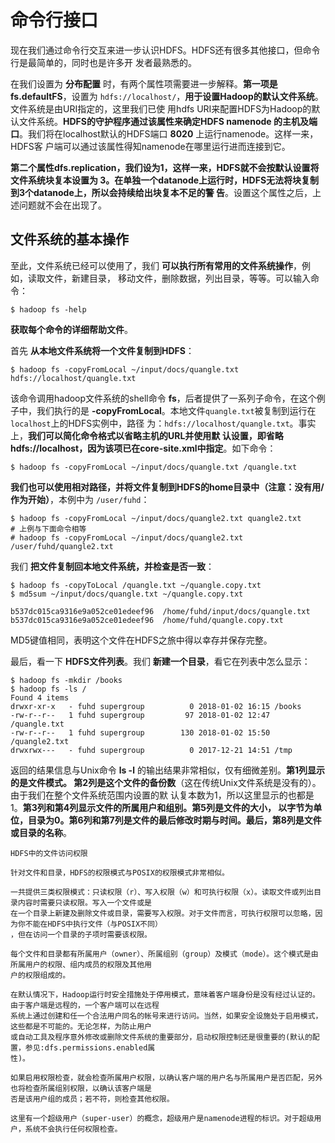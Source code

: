 命令行接口
================================================================================
现在我们通过命令行交互来进一步认识HDFS。HDFS还有很多其他接口，但命令行是最简单的，同时也是许多开
发者最熟悉的。

在我们设置为 **分布配置** 时，有两个属性项需要进一步解释。**第一项是fs.defaultFS**，设置为
`hdfs://localhost/`，**用于设置Hadoop的默认文件系统**。文件系统是由URI指定的，这里我们已使
用hdfs URI来配置HDFS为Hadoop的默认文件系统。**HDFS的守护程序通过该属性来确定HDFS namenode
的主机及端口**。我们将在localhost默认的HDFS端口 **8020** 上运行namenode。这样一来，HDFS客
户端可以通过该属性得知namenode在哪里运行进而连接到它。

**第二个属性dfs.replication，我们设为1，这样一来，HDFS就不会按默认设置将文件系统块复本设置为
3。在单独一个datanode上运行时，HDFS无法将块复制到3个datanode上，所以会持续给出块复本不足的警
告**。设置这个属性之后，上述问题就不会在出现了。

## 文件系统的基本操作
至此，文件系统已经可以使用了，我们 **可以执行所有常用的文件系统操作**，例如，读取文件，新建目录，
移动文件，删除数据，列出目录，等等。可以输入命令：
```shell
$ hadoop fs -help
```
**获取每个命令的详细帮助文件**。

首先 **从本地文件系统将一个文件复制到HDFS**：
```shell
$ hadoop fs -copyFromLocal ~/input/docs/quangle.txt hdfs://localhost/quangle.txt
```
该命令调用hadoop文件系统的shell命令 **fs**，后者提供了一系列子命令，在这个例子中，我们执行的是
 **-copyFromLocal**。本地文件`quangle.txt`被复制到运行在`localhost`上的HDFS实例中，路径
 为：`hdfs://localhost/quangle.txt`。事实上，**我们可以简化命令格式以省略主机的URL并使用默
 认设置，即省略hdfs://localhost，因为该项已在core-site.xml中指定**。如下命令：
```shell
$ hadoop fs -copyFromLocal ~/input/docs/quangle.txt /quangle.txt
```
**我们也可以使用相对路径，并将文件复制到HDFS的home目录中（注意：没有用/作为开始）**，本例中为
`/user/fuhd`：
```shell
$ hadoop fs -copyFromLocal ~/input/docs/quangle2.txt quangle2.txt
# 上例与下面命令相等
# hadoop fs -copyFromLocal ~/input/docs/quangle2.txt /user/fuhd/quangle2.txt
```
我们 **把文件复制回本地文件系统，并检查是否一致**：
```shell
$ hadoop fs -copyToLocal /quangle.txt ~/quangle.copy.txt
$ md5sum ~/input/docs/quangle.txt ~/quangle.copy.txt

b537dc015ca9316e9a052ce01edeef96  /home/fuhd/input/docs/quangle.txt
b537dc015ca9316e9a052ce01edeef96  /home/fuhd/quangle.copy.txt
```
MD5键值相同，表明这个文件在HDFS之旅中得以幸存并保存完整。

最后，看一下 **HDFS文件列表**。我们 **新建一个目录**，看它在列表中怎么显示：
```shell
$ hadoop fs -mkdir /books
$ hadoop fs -ls /
Found 4 items
drwxr-xr-x   - fuhd supergroup          0 2018-01-02 16:15 /books
-rw-r--r--   1 fuhd supergroup         97 2018-01-02 12:47 /quangle.txt
-rw-r--r--   1 fuhd supergroup        130 2018-01-02 15:50 /quangle2.txt
drwxrwx---   - fuhd supergroup          0 2017-12-21 14:51 /tmp
```
返回的结果信息与Unix命令 **ls -l** 的输出结果非常相似，仅有细微差别。**第1列显示的是文件模式。
第2列是这个文件的备份数**（这在传统Unix文件系统是没有的）。由于我们在整个文件系统范围内设置的默
认复本数为1，所以这里显示的也都是1。**第3列和第4列显示文件的所属用户和组别。第5列是文件的大小，
以字节为单位，目录为0。第6列和第7列是文件的最后修改时期与时间。最后，第8列是文件或目录的名称**。
```
HDFS中的文件访问权限

针对文件和目录，HDFS的权限模式与POSIX的权限模式非常相似。

一共提供三类权限模式：只读权限（r）、写入权限（w）和可执行权限（x）。读取文件或列出目录内容时需要只读权限。写入一个文件或是
在一个目录上新建及删除文件或目录，需要写入权限。对于文件而言，可执行权限可以忽略，因为你不能在HDFS中执行文件（与POSIX不同）
，但在访问一个目录的子项时需要该权限。

每个文件和目录都有所属用户（owner）、所属组别（group）及模式（mode）。这个模式是由所属用户的权限、组内成员的权限及其他用
户的权限组成的。

在默认情况下，Hadoop运行时安全措施处于停用模式，意味着客户端身份是没有经过认证的。由于客户端是远程的，一个客户端可以在远程
系统上通过创建和任一个合法用户同名的帐号来进行访问。当然，如果安全设施处于启用模式，这些都是不可能的。无论怎样，为防止用户
或自动工具及程序意外修改或删除文件系统的重要部分，启动权限控制还是很重要的(默认的配置，参见:dfs.permissions.enabled属
性)。

如果启用权限检查，就会检查所属用户权限，以确认客户端的用户名与所属用户是否匹配，另外也将检查所属组别权限，以确认该客户端是
否是该用户组的成员；若不符，则检查其他权限。

这里有一个超级用户（super-user）的概念，超级用户是namenode进程的标识。对于超级用户，系统不会执行任何权限检查。
```
